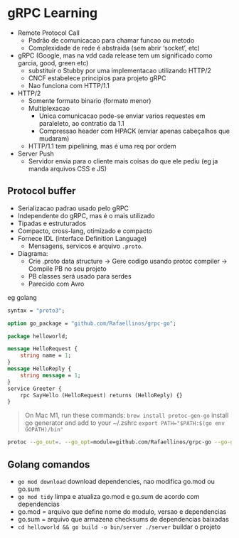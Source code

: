 # gRPC Learning

- Remote Protocol Call
  - Padrão de comunicacao para chamar funcao ou metodo
  - Complexidade de rede é abstraida (sem abrir ‘socket’, etc)
- gRPC (Google, mas na vdd cada release tem um significado como garcia, good, green etc)
  - substituir o Stubby por uma implementacao utilizando HTTP/2
  - CNCF estabelece principios para projeto gRPC
  - Nao funciona com HTTP/1.1
- HTTP/2
  - Somente formato binario (formato menor)
  - Multiplexacao 
    - Unica comunicacao pode-se enviar varios requestes em paraleleto, ao contratio da 1.1
    - Compressao header com HPACK (enviar apenas cabeçalhos que mudaram)
  - HTTP/1.1 tem pipelining, mas é uma req por ordem
- Server Push
  - Servidor envia para o cliente mais coisas do que ele pediu (eg ja manda arquivos CSS e JS)

## Protocol buffer

- Serializacao padrao usado pelo gRPC
- Independente do gRPC, mas é o mais utilizado
- Tipadas e estruturados
- Compacto, cross-lang, otimizado e compacto
- Fornece IDL (interface Definition Language)
  - Mensagens, servicos e arquivo `.proto`.
- Diagrama: 
  - Crie .proto data structure -> Gere codigo usando protoc compiler -> Compile PB no seu projeto
  - PB classes será usado para serdes
  - Parecido com Avro

eg golang

```protobuf
syntax = "proto3";

option go_package = "github.com/Rafaellinos/grpc-go";

package helloworld;

message HelloRequest {
    string name = 1;
}
message HelloReply {
    string message = 1;
}
service Greeter {
    rpc SayHello (HelloRequest) returns (HelloReply) {}
}
```

> On Mac M1, run these commands: `brew install protoc-gen-go` install go generator and add to your ~/.zshrc `export PATH="$PATH:$(go env GOPATH)/bin"`

```bash
protoc --go_out=. --go_opt=module=github.com/Rafaellinos/grpc-go --go-grpc_out=. --go-grpc_opt=module=github.com/Rafaellinos/grpc-go helloworld/proto/helloworld.proto
```

## Golang comandos

- `go mod download` download dependencies, nao modifica go.mod ou go.sum
- `go mod tidy` limpa e atualiza go.mod e go.sum de acordo com dependencias
- go.mod = arquivo que define nome do modulo, versao e dependencias
- go.sum = arquivo que armazena checksums de dependencias baixadas
- `cd helloworld && go build -o bin/server ./server` buildar o projeto

